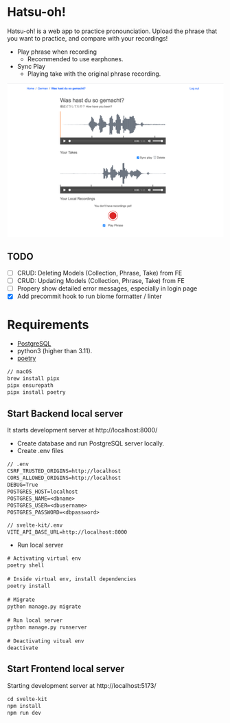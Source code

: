# Hatsu-oh!

Hatsu-oh! is a web app to practice pronounciation.
Upload the phrase that you want to practice, and compare with your recordings!

- Play phrase when recording
  - Recommended to use earphones.
- Sync Play
  - Playing take with the original phrase recording.

![Screentshot of hatsu-oh! app phrase detail page.](/assets/hatsuon_app_screen_shot.png)

## TODO

- [ ] CRUD: Deleting Models (Collection, Phrase, Take) from FE
- [ ] CRUD: Updating Models (Collection, Phrase, Take) from FE
- [ ] Propery show detailed error messages, especially in login page
- [x] Add precommit hook to run biome formatter / linter

# Requirements

- [PostgreSQL](https://www.postgresql.org/download/)
- python3 (higher than 3.11).
- [poetry](https://python-poetry.org/docs/)

```
// macOS
brew install pipx
pipx ensurepath
pipx install poetry
```

## Start Backend local server

It starts development server at http://localhost:8000/

- Create database and run PostgreSQL server locally.
- Create .env files

```
// .env
CSRF_TRUSTED_ORIGINS=http://localhost
CORS_ALLOWED_ORIGINS=http://localhost
DEBUG=True
POSTGRES_HOST=localhost
POSTGRES_NAME=<dbname>
POSTGRES_USER=<dbusername>
POSTGRES_PASSWORD=<dbpassword>
```

```
// svelte-kit/.env
VITE_API_BASE_URL=http://localhost:8000
```

- Run local server

```
# Activating virtual env
poetry shell

# Inside virtual env, install dependencies
poetry install

# Migrate
python manage.py migrate

# Run local server
python manage.py runserver

# Deactivating vitual env
deactivate
```

## Start Frontend local server

Starting development server at http://localhost:5173/

```
cd svelte-kit
npm install
npm run dev
```
